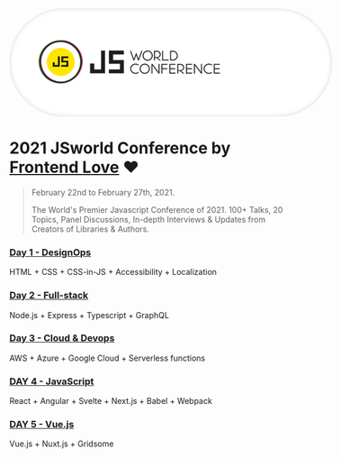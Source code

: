 <div style="
    width: 100%;
    background: white;
    border-radius: 200px;
    padding: 50px 35px;
    box-shadow: inset black 0px 0px 15px -10px;
">
  <img src="/assets/js-world-conference-logo.png" alt="JS World Conference logo" style="max-width:100%;">
</div>

# 2021 JSworld Conference by [Frontend Love](https://frontenddeveloperlove.com/) ❤️

> February 22nd to February 27th, 2021.
>
> The World's Premier Javascript Conference of 2021. 100+ Talks, 20 Topics, Panel Discussions, In-depth Interviews & Updates from Creators of Libraries & Authors.

### [Day 1 - DesignOps](/DAY%201%20–%C2%A0DESIGN%20OPS.md)

HTML + CSS + CSS-in-JS + Accessibility + Localization

### [Day 2 - Full-stack](/DAY%202%20–%C2%A0FULL-STACK.md)

Node.js + Express + Typescript + GraphQL

### [Day 3 - Cloud & Devops](/DAY%203%20–%C2%A0CLOUD-DEVOPS.md)

AWS + Azure + Google Cloud + Serverless functions

### [DAY 4 - JavaScript]()

React + Angular + Svelte + Next.js + Babel + Webpack

### [DAY 5 - Vue.js]()

Vue.js + Nuxt.js + Gridsome
